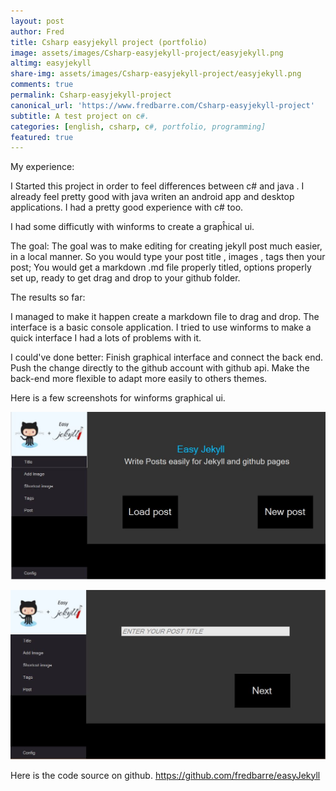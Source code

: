 ```yaml
---
layout: post
author: Fred
title: Csharp easyjekyll project (portfolio)
image: assets/images/Csharp-easyjekyll-project/easyjekyll.png
altimg: easyjekyll
share-img: assets/images/Csharp-easyjekyll-project/easyjekyll.png
comments: true
permalink: Csharp-easyjekyll-project
canonical_url: 'https://www.fredbarre.com/Csharp-easyjekyll-project'
subtitle: A test project on c#.
categories: [english, csharp, c#, portfolio, programming]
featured: true
---
```


My experience:

I Started this project in order to feel differences between c# and java .
I already feel pretty good with java writen an android app and desktop applications.
I had a pretty good experience with c# too.

I had some difficutly with winforms to create a grapĥical ui.

The goal:
The goal was to make editing for creating jekyll post much easier, in a local manner.
So you would type your post title , images , tags then your post; You would get a 
markdown .md file properly titled, options properly set up, ready to get drag and drop to your github folder.


The results so far:

I managed to make it happen create a markdown file to drag and drop.
The interface is a basic console application.
I tried to use winforms to make a quick interface I had a lots of problems with it.


I could've done better:
Finish graphical interface and connect the back end.
Push the change directly to the github account with github api.
Make the back-end more flexible to adapt more easily to others themes.


Here is a few screenshots for winforms graphical ui.

![app](assets/images/Csharp-easyjekyll-project/app1.JPG)

![app2](assets/images/Csharp-easyjekyll-project/app2.JPG)



Here is the code source on github.
https://github.com/fredbarre/easyJekyll
